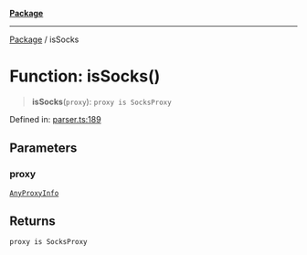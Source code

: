 [**Package**](../README.md)

***

[Package](../globals.md) / isSocks

# Function: isSocks()

> **isSocks**(`proxy`): `proxy is SocksProxy`

Defined in: [parser.ts:189](https://github.com/AlexXanderGrib/proxy-master/blob/d9889b922817ac03c7a235b832a590a4ef34fb55/src/parser.ts#L189)

## Parameters

### proxy

[`AnyProxyInfo`](../type-aliases/AnyProxyInfo.md)

## Returns

`proxy is SocksProxy`
